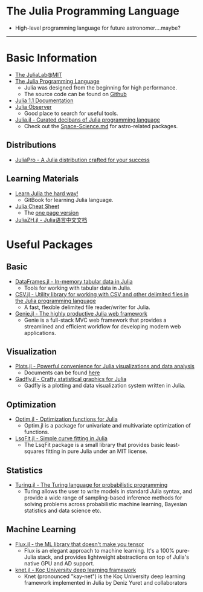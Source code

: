 # The Julia Programming Language

* High-level programming language for future astronomer....maybe?

----

# Basic Information

* [The JuliaLab@MIT](https://julia.mit.edu/)
* [The Julia Programming Language](https://julialang.org/)
    - Julia was designed from the beginning for high performance.
    - The source code can be found on [Github](https://github.com/JuliaLang/julia)
* [Julia 1.1 Documentation](https://docs.julialang.org/en/v1/)
* [Julia Observer](https://juliaobserver.com/packages)
    - Good place to search for useful tools.
* [Julia.jl - Curated decibans of Julia programming language](https://github.com/svaksha/Julia.jl)
    - Check out the [Space-Science.md](https://github.com/svaksha/Julia.jl/blob/master/Space-Science.md) for astro-related packages.

## Distributions

* [JuliaPro - A Julia distribution crafted for your success](https://juliacomputing.com/products/juliapro.html)

## Learning Materials

* [Learn Julia the hard way!](https://github.com/chrisvoncsefalvay/learn-julia-the-hard-way)
    - GitBook for learning Julia language.
* [Julia Cheat Sheet](https://github.com/JuliaDocs/Julia-Cheat-Sheet)
    - The [one page version](https://juliadocs.github.io/Julia-Cheat-Sheet/)
* [JuliaZH.jl - Julia语言中文文档](https://github.com/JuliaCN/JuliaZH.jl)

# Useful Packages

## Basic

* [DataFrames.jl - In-memory tabular data in Julia](https://github.com/JuliaData/DataFrames.jl)
    - Tools for working with tabular data in Julia.
* [CSV.jl - Utility library for working with CSV and other delimited files in the Julia programming language ](https://github.com/JuliaData/CSV.jl)
    - A fast, flexible delimited file reader/writer for Julia.
* [Genie.jl - The highly productive Julia web framework](https://github.com/GenieFramework/Genie.jl)
    - Genie is a full-stack MVC web framework that provides a streamlined and efficient workflow for developing modern web applications.

## Visualization

* [Plots.jl - Powerful convenience for Julia visualizations and data analysis](https://github.com/JuliaPlots/Plots.jl)
    - Documents can be found [here](http://docs.juliaplots.org/latest/)
* [Gadfly.jl - Crafty statistical graphics for Julia](https://github.com/GiovineItalia/Gadfly.jl)
    - Gadfly is a plotting and data visualization system written in Julia.

## Optimization

* [Optim.jl - Optimization functions for Julia](https://github.com/JuliaNLSolvers/Optim.jl)
    - Optim.jl is a package for univariate and multivariate optimization of functions.
* [LsqFit.jl - Simple curve fitting in Julia](https://github.com/JuliaNLSolvers/LsqFit.jl)
    - The LsqFit package is a small library that provides basic least-squares fitting in pure Julia under an MIT license.

## Statistics

* [Turing.jl - The Turing language for probabilistic programming](https://github.com/TuringLang/Turing.jl)
    - Turing allows the user to write models in standard Julia syntax, and provide a wide range of sampling-based inference methods for solving problems across probabilistic machine learning, Bayesian statistics and data science etc.

## Machine Learning

* [Flux.jl - the ML library that doesn't make you tensor](https://github.com/FluxML/Flux.jl)
    - Flux is an elegant approach to machine learning. It's a 100% pure-Julia stack, and provides lightweight abstractions on top of Julia's native GPU and AD support.
* [knet.jl - Koç University deep learning framework](https://github.com/denizyuret/Knet.jl)
    - Knet (pronounced "kay-net") is the Koç University deep learning framework implemented in Julia by Deniz Yuret and collaborators